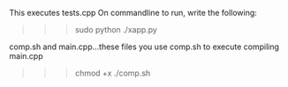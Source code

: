 This executes tests.cpp On commandline to run, write the following:
>>> sudo python ./xapp.py



comp.sh and main.cpp...these files you use comp.sh to execute compiling main.cpp
>>> chmod +x ./comp.sh
